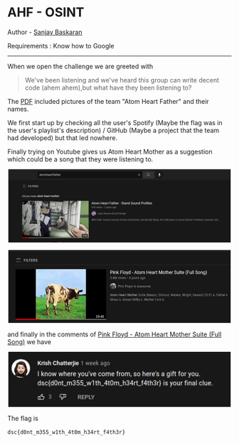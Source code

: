 # AHF - OSINT

Author - [Sanjay Baskaran](http://github.com/sanjaybaskaran01)

Requirements : Know how to Google


---
When we open the challenge we are greeted with 

>We've been listening and we've heard this group can write decent code (ahem ahem),but what have they been listening to?


The [PDF](./team.pdf) included pictures of the team "Atom Heart Father" and their names.


We first start up by checking all the user's Spotify (Maybe the flag was in the user's playlist's description) / GitHub (Maybe a project that the team had developed) but that led nowhere. 

Finally trying on Youtube gives us Atom Heart Mother as a suggestion which could be a song that they were listening to.

<p align="center">
<img src="./1.png" width=500 alt="1"/>
</p>


<p align="center">
<img src="./2.png" width=500 alt="2"/>
</p>

and finally in the comments of [Pink Floyd - Atom Heart Mother Suite (Full Song)](https://www.youtube.com/watch?v=Fku7hi5kI-c) we have
<p align="center">
<img src="./flag.png" width=500 alt="flag"/>
</p>

The flag is

```
dsc{d0nt_m355_w1th_4t0m_h34rt_f4th3r}
```